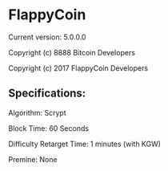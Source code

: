 FlappyCoin 
================================
Current version: 5.0.0.0

Copyright (c) 8888 Bitcoin Developers

Copyright (c) 2017 FlappyCoin Developers


Specifications:
---------------
Algorithm: Scrypt

Block Time: 60 Seconds

Difficulty Retarget Time: 1 minutes (with KGW)

Premine: None
